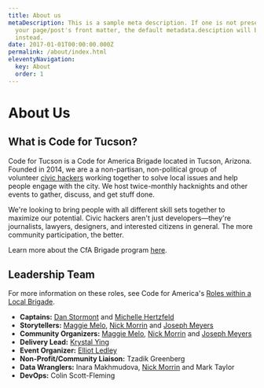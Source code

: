 ```yaml
---
title: About us
metaDescription: This is a sample meta description. If one is not present in
  your page/post's front matter, the default metadata.desciption will be used
  instead.
date: 2017-01-01T00:00:00.000Z
permalink: /about/index.html
eleventyNavigation:
  key: About
  order: 1
---
```

# About Us

## What is Code for Tucson?

Code for Tucson is a Code for America Brigade located in Tucson, Arizona. Founded in 2014, we are a a non-partisan, non-political group of volunteer [civic hackers](https://codeforamerica.org/news/what-is-civic-hacking/) working together to solve local issues and help people engage with the city. We host twice-monthly hacknights and other events to gather, discuss, and get stuff done.

We're looking to bring people with all different skill sets together to maximize our potential. Civic hackers aren't just developers—they're journalists, lawyers, designers, and interested citizens in general. The more community participation, the better.

Learn more about the CfA Brigade program [here](https://brigade.codeforamerica.org/).

## Leadership Team

For more information on these roles, see Code for America's [Roles within a Local Brigade](https://docs.google.com/document/d/1oEB1CuzCHldxP_bzcvmcrmK0yAE1BzV2AGhtwtYKZVY/edit).

* **Captains:** [Dan Stormont](mailto:daniel.stormont@gmail.com) and [Michelle Hertzfeld](mailto:mhertzfeld@gmail.com)
* **Storytellers:** [Maggie Melo](mailto:marijelmelo@email.arizona.edu), [Nick Morrin](mailto:nmorin@email.arizona.ed) and [Joseph Meyers](mailto:jmyers457@email.arizona.edu)
* **Community Organizers:** [Maggie Melo](mailto:marijelmelo@email.arizona.edu), [Nick Morrin](mailto:nmorin@email.arizona.ed) and [Joseph Meyers](mailto:jmyers457@email.arizona.edu)
* **Delivery Lead:** [Krystal Ying](mailto:krystal.n.ying@gmail.com)
* **Event Organizer:** [Elliot Ledley](mailto:eledley@unitedwaytucson.or)
* **Non-Profit/Community Liaison:** Tzadik Greenberg
* **Data Wranglers:** Inara Makhmudova, [Nick Morrin](mailto:nmorin@email.arizona.ed) and Mark Taylor
* **DevOps:** Colin Scott-Fleming
